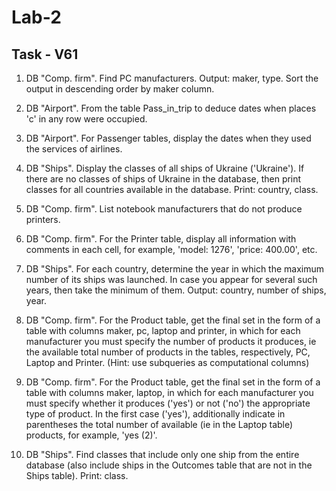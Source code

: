 # Lab-2

## Task - V61
1. DB "Comp. firm". Find PC manufacturers. Output: maker, type. Sort the output in descending order by maker column.

2. DB "Airport". From the table Pass_in_trip to deduce dates when places 'c' in any row were occupied.

3. DB "Airport". For Passenger tables, display the dates when they used the services of airlines.

4. DB "Ships". Display the classes of all ships of Ukraine ('Ukraine'). If there are no classes of ships of Ukraine in the database, then print classes for all countries available in the database. Print: country, class.

5. DB "Comp. firm". List notebook manufacturers that do not produce printers.

6. DB "Comp. firm". For the Printer table, display all information with comments in each cell, for example, 'model: 1276', 'price: 400.00', etc.

7. DB "Ships". For each country, determine the year in which the maximum number of its ships was launched. In case you appear for several such years, then take the minimum of them. Output: country, number of ships, year.

8. DB "Comp. firm". For the Product table, get the final set in the form of a table with columns maker, pc, laptop and printer, in which for each manufacturer you must specify the number of products it produces, ie the available total number of products in the tables, respectively, PC, Laptop and Printer. (Hint: use subqueries as computational columns)

9. DB "Comp. firm". For the Product table, get the final set in the form of a table with columns maker, laptop, in which for each manufacturer you must specify whether it produces ('yes') or not ('no') the appropriate type of product. In the first case ('yes'), additionally indicate in parentheses the total number of available (ie in the Laptop table) products, for example, 'yes (2)'.

10. DB "Ships". Find classes that include only one ship from the entire database (also include ships in the Outcomes table that are not in the Ships table). Print: class. 

